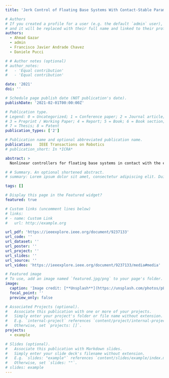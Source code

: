 ```yaml
---
title: 'Jerk Control of Floating Base Systems With Contact-Stable Parameterized Force Feedback'

# Authors
# If you created a profile for a user (e.g. the default `admin` user), write the username (folder name) here
# and it will be replaced with their full name and linked to their profile.
authors:
  - Ahmad Gazar
  - admin
  - Francisco Javier Andrade Chavez
  - Daniele Pucci

# # Author notes (optional)
# author_notes:
#   - 'Equal contribution'
#   - 'Equal contribution'

date: '2021'
doi: ''

# Schedule page publish date (NOT publication's date).
publishDate: '2021-02-01T00:00:00Z'

# Publication type.
# Legend: 0 = Uncategorized; 1 = Conference paper; 2 = Journal article;
# 3 = Preprint / Working Paper; 4 = Report; 5 = Book; 6 = Book section;
# 7 = Thesis; 8 = Patent
publication_types: ['2']

# Publication name and optional abbreviated publication name.
publication:   IEEE Transactions on Robotics
# publication_short: In *ICRA*

abstract: > 
  Nonlinear controllers for floating base systems in contact with the environment are often framed as quadratic programming (QP) optimization problems. Common drawbacks of such QP-based controllers   are: the control input often experiences discontinuities; no force feedback from force/torque (FT) sensors installed on the robot is taken into account. This article attempts to address these limitations using jerk-based control architectures. The proposed controllers assume the rate-of-change of the joint torques as control input, and exploit the system position, velocity, accelerations, and contact wrenches as measurable quantities. The key ingredient of the presented approach is a one-to-one correspondence between free variables and an inner approximation of the manifold defined by the contact stability constraints. More precisely, the proposed correspondence covers completely the contact stability manifold except for the socalled friction cone, for which there exists a unique correspondence for more than 90% of its elements. The correspondence allows us to transform the underlying constrained optimization problem into one that is unconstrained. Then, we propose a jerk control framework that exploits the proposed correspondence and uses FT measurements in the control loop. Furthermore, we present Lyapunov stable controllers for the system momentum in the jerk control framework. The approach is validated with simulations and experiments using the iCub humanoid robot.

# # Summary. An optional shortened abstract.
# summary: Lorem ipsum dolor sit amet, consectetur adipiscing elit. Duis posuere tellus ac convallis placerat. Proin tincidunt magna sed ex sollicitudin condimentum.

tags: []

# Display this page in the Featured widget?
featured: true

# Custom links (uncomment lines below)
# links:
# - name: Custom Link
#   url: http://example.org

url_pdf: 'https://ieeexplore.ieee.org/document/9237133'
url_code: ''
url_dataset: ''
url_poster: ''
url_project: ''
url_slides: ''
url_source: ''
url_video: 'https://ieeexplore.ieee.org/document/9237133/media#media'

# Featured image
# To use, add an image named `featured.jpg/png` to your page's folder.
image:
  caption: 'Image credit: [**Unsplash**](https://unsplash.com/photos/pLCdAaMFLTE)'
  focal_point: ''
  preview_only: false

# Associated Projects (optional).
#   Associate this publication with one or more of your projects.
#   Simply enter your project's folder or file name without extension.
#   E.g. `internal-project` references `content/project/internal-project/index.md`.
#   Otherwise, set `projects: []`.
projects:
  - example

# Slides (optional).
#   Associate this publication with Markdown slides.
#   Simply enter your slide deck's filename without extension.
#   E.g. `slides: "example"` references `content/slides/example/index.md`.
#   Otherwise, set `slides: ""`.
# slides: example
---
```


<!-- {{% callout note %}}
Click the _Cite_ button above to demo the feature to enable visitors to import publication metadata into their reference management software.
{{% /callout %}}

{{% callout note %}}
Create your slides in Markdown - click the _Slides_ button to check out the example.
{{% /callout %}}

Supplementary notes can be added here, including [code, math, and images](https://wowchemy.com/docs/writing-markdown-latex/). -->
